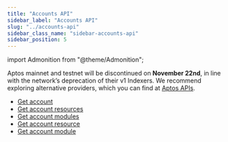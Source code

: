 ```yaml
---
title: "Accounts API"
sidebar_label: "Accounts API"
slug: "../accounts-api"
sidebar_class_name: "sidebar-accounts-api"
sidebar_position: 5
---
```


import Admonition from "@theme/Admonition";

<Admonition type="warning" icon="🚨" title="Aptos: Confirmed Deprecation (60 Days Notice)">
  <p>
    Aptos mainnet and testnet will be discontinued on <strong>November 22nd</strong>, in line with the network’s deprecation of their v1 Indexers. We recommend exploring alternative providers, which you can find at <a href="https://aptos.dev/en/build/apis">Aptos APIs</a>.
  </p>
</Admonition>

- [Get account](/web3-data-api/aptos/reference/get-account)
- [Get account resources](/web3-data-api/aptos/reference/get-account-resources)
- [Get account modules](/web3-data-api/aptos/reference/get-account-modules)
- [Get account resource](/web3-data-api/aptos/reference/get-account-resource)
- [Get account module](/web3-data-api/aptos/reference/get-account-module)
